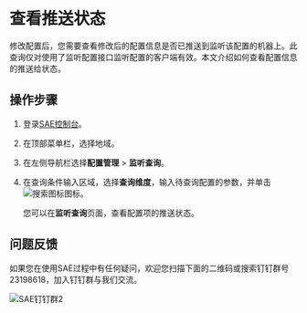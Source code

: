 # 查看推送状态

修改配置后，您需要查看修改后的配置信息是否已推送到监听该配置的机器上。此查询仅对使用了监听配置接口监听配置的客户端有效。本文介绍如何查看配置信息的推送给状态。

## 操作步骤

1.  登录[SAE控制台](https://sae.console.aliyun.com)。

2.  在顶部菜单栏，选择地域。

3.  在左侧导航栏选择**配置管理** \> **监听查询**。

4.  在查询条件输入区域，选择**查询维度**，输入待查询配置的参数，并单击![搜索图标](https://static-aliyun-doc.oss-accelerate.aliyuncs.com/assets/img/zh-CN/8028271161/p232854.png)图标。

    您可以在**监听查询**页面，查看配置项的推送状态。


## 问题反馈

如果您在使用SAE过程中有任何疑问，欢迎您扫描下面的二维码或搜索钉钉群号23198618，加入钉钉群与我们交流。

![SAE钉钉群2](https://static-aliyun-doc.oss-accelerate.aliyuncs.com/assets/img/zh-CN/1176199061/p72048.png)

